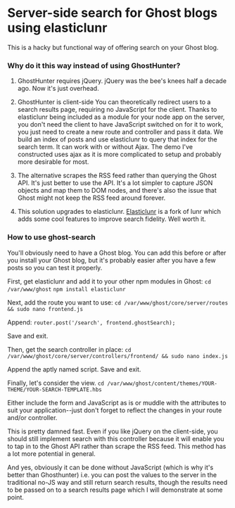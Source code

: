 Server-side search for Ghost blogs using elasticlunr
=========================================================

This is a hacky but functional way of offering search on your Ghost blog.

### Why do it this way instead of using GhostHunter?

1. GhostHunter requires jQuery.
jQuery was the bee's knees half a decade ago. Now it's just overhead.
    
2. GhostHunter is client-side
You can theoretically redirect users to a search results page, requiring no JavaScript for the client. Thanks to elasticlunr being included as a module for your node app on the server, you don't need the client to have JavaScript switched on for it to work, you just need to create a new route and controller and pass it data. We build an index of posts and use elasticlunr to query that index for the search term. It can work with or without Ajax. The demo I've constructed uses ajax as it is more complicated to setup and probably more desirable for most.
    
3. The alternative scrapes the RSS feed rather than querying the Ghost API.
It's just better to use the API. It's a lot simpler to capture JSON objects and map them to DOM nodes, and there's also the issue that Ghost might not keep the RSS feed around forever.
    
4. This solution upgrades to elasticlunr.
[Elasticlunr](http://elasticlunr.com/ "elasticlunr") is a fork of lunr which adds some cool features to improve search fidelity. Well worth it.
    
    
### How to use ghost-search

You'll obviously need to have a Ghost blog. You can add this before or after you install your Ghost blog, but it's probably easier after you have a few posts so you can test it properly.

First, get elasticlunr and add it to your other npm modules in Ghost:
`cd /var/www/ghost`
`npm install elasticlunr`

Next, add the route you want to use:
`cd /var/www/ghost/core/server/routes && sudo nano frontend.js`

Append:
`router.post('/search', frontend.ghostSearch);`

Save and exit. 

Then, get the search controller in place:
`cd /var/www/ghost/core/server/controllers/frontend/ && sudo nano index.js`

Append the aptly named script. Save and exit.

Finally, let's consider the view.
`cd /var/www/ghost/content/themes/YOUR-THEME/YOUR-SEARCH-TEMPLATE.hbs`

Either include the form and JavaScript as is or muddle with the attributes to suit your application--just don't forget to reflect the changes in your route and/or controller.

This is pretty damned fast. Even if you like jQuery on the client-side, you should still implement search with this controller because it will enable you to tap in to the Ghost API rather than scrape the RSS feed. This method has a lot more potential in general. 

And yes, obviously it can be done without JavaScript (which is why it's better than Ghosthunter) i.e. you can post the values to the server in the traditional no-JS way and still return search results, though the results need to be passed on to a search results page which I will demonstrate at some point.
